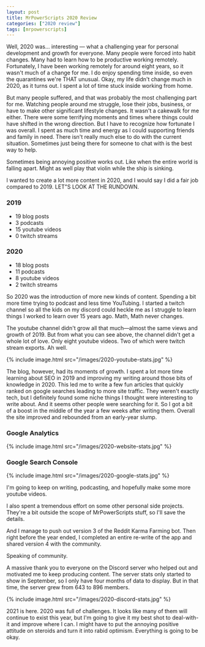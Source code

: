 ```yaml
---
layout: post
title: MrPowerScripts 2020 Review
categories: ["2020 review"]
tags: [mrpowerscripts]
---
```


Well, 2020 was... interesting — what a challenging year for personal development and growth for everyone. Many people were forced into habit changes. Many had to learn how to be productive working remotely. Fortunately, I have been working remotely for around eight years, so it wasn't much of a change for me. I do enjoy spending time inside, so even the quarantines we're THAT unusual. Okay, my life didn't change much in 2020, as it turns out. I spent a lot of time stuck inside working from home.

But many people suffered, and that was probably the most challenging part for me. Watching people around me struggle, lose their jobs, business, or have to make other significant lifestyle changes. It wasn't a cakewalk for me either. There were some terrifying moments and times where things could have shifted in the wrong direction. But I have to recognize how fortunate I was overall. I spent as much time and energy as I could supporting friends and family in need. There isn't really much else to do with the current situation. Sometimes just being there for someone to chat with is the best way to help.

Sometimes being annoying positive works out. Like when the entire world is falling apart. Might as well play that violin while the ship is sinking.

I wanted to create a lot more content in 2020, and I would say I did a fair job compared to 2019. LET"S LOOK AT THE RUNDOWN.

### 2019

- 19 blog posts
- 3 podcasts
- 15 youtube videos
- 0 twitch streams

### 2020

- 18 blog posts
- 11 podcasts
- 8 youtube videos
- 2 twitch streams

So 2020 was the introduction of more new kinds of content. Spending a bit more time trying to podcast and less time YouTubing. I started a twitch channel so all the kids on my discord could heckle me as I struggle to learn things I worked to learn over 15 years ago. Math, Math never changes.

The youtube channel didn't grow all that much—almost the same views and growth of 2019. But from what you can see above, the channel didn't get a whole lot of love. Only eight youtube videos. Two of which were twitch stream exports. Ah well.

{% include image.html src="/images/2020-youtube-stats.jpg" %}

The blog, however, had its moments of growth. I spent a lot more time learning about SEO in 2019 and improving my writing around those bits of knowledge in 2020. This led me to write a few fun articles that quickly ranked on google searches leading to more site traffic. They weren't exactly tech, but I definitely found some niche things I thought were interesting to write about. And it seems other people were searching for it. So I got a bit of a boost in the middle of the year a few weeks after writing them. Overall the site improved and rebounded from an early-year slump.

### Google Analytics

{% include image.html src="/images/2020-website-stats.jpg" %}

### Google Search Console

{% include image.html src="/images/2020-google-stats.jpg" %}

I'm going to keep on writing, podcasting, and hopefully make some more youtube videos.  

I also spent a tremendous effort on some other personal side projects. They're a bit outside the scope of MrPowerScripts stuff, so I'll save the details.

And I manage to push out version 3 of the Reddit Karma Farming bot. Then right before the year ended, I completed an entire re-write of the app and shared version 4 with the community.

Speaking of community.

A massive thank you to everyone on the Discord server who helped out and motivated me to keep producing content. The server stats only started to show in September, so I only have four months of data to display. But in that time, the server grew from 643 to 896 members.

{% include image.html src="/images/2020-discord-stats.jpg" %}

2021 is here. 2020 was full of challenges. It looks like many of them will continue to exist this year, but I'm going to give it my best shot to deal-with-it and improve where I can. I might have to put the annoying positive attitude on steroids and turn it into rabid optimism. Everything is going to be okay.
